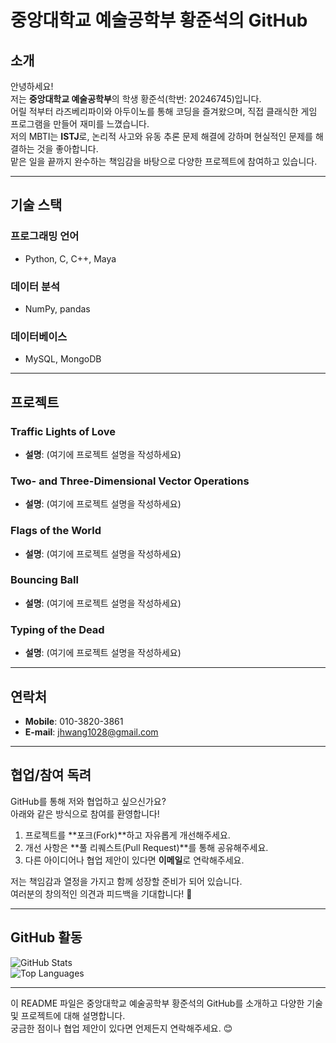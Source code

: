 # 중앙대학교 예술공학부 황준석의 GitHub

## 소개
안녕하세요!  
저는 **중앙대학교 예술공학부**의 학생 황준석(학번: 20246745)입니다.  
어릴 적부터 라즈베리파이와 아두이노를 통해 코딩을 즐겨왔으며, 직접 클래식한 게임 프로그램을 만들어 재미를 느꼈습니다.  
저의 MBTI는 **ISTJ**로, 논리적 사고와 유동 추론 문제 해결에 강하며 현실적인 문제를 해결하는 것을 좋아합니다.  
맡은 일을 끝까지 완수하는 책임감을 바탕으로 다양한 프로젝트에 참여하고 있습니다.

---

## 기술 스택
### 프로그래밍 언어
- Python, C, C++, Maya  

### 데이터 분석
- NumPy, pandas  

### 데이터베이스
- MySQL, MongoDB  

---

## 프로젝트
### Traffic Lights of Love
- **설명**: (여기에 프로젝트 설명을 작성하세요)

### Two- and Three-Dimensional Vector Operations
- **설명**: (여기에 프로젝트 설명을 작성하세요)

### Flags of the World
- **설명**: (여기에 프로젝트 설명을 작성하세요)

### Bouncing Ball
- **설명**: (여기에 프로젝트 설명을 작성하세요)

### Typing of the Dead
- **설명**: (여기에 프로젝트 설명을 작성하세요)

---

## 연락처
- **Mobile**: 010-3820-3861  
- **E-mail**: jhwang1028@gmail.com  

---

## 협업/참여 독려
GitHub를 통해 저와 협업하고 싶으신가요?  
아래와 같은 방식으로 참여를 환영합니다!  
1. 프로젝트를 **포크(Fork)**하고 자유롭게 개선해주세요.  
2. 개선 사항은 **풀 리퀘스트(Pull Request)**를 통해 공유해주세요.  
3. 다른 아이디어나 협업 제안이 있다면 **이메일**로 연락해주세요.  

저는 책임감과 열정을 가지고 함께 성장할 준비가 되어 있습니다.  
여러분의 창의적인 의견과 피드백을 기대합니다! 🚀  

---

## GitHub 활동
![GitHub Stats](https://github-readme-stats.vercel.app/api?username=황준석&show_icons=true&theme=radical)  
![Top Languages](https://github-readme-stats.vercel.app/api/top-langs/?username=황준석&layout=compact&theme=radical)  

---

이 README 파일은 중앙대학교 예술공학부 황준석의 GitHub를 소개하고 다양한 기술 및 프로젝트에 대해 설명합니다.  
궁금한 점이나 협업 제안이 있다면 언제든지 연락해주세요. 😊
